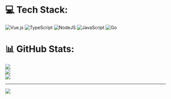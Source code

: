 
# 💻 Tech Stack:
![Vue.js](https://img.shields.io/badge/vue.js-%2335495e.svg?style=plastic&logo=vuedotjs&logoColor=%234FC08D) ![TypeScript](https://img.shields.io/badge/typescript-%23007ACC.svg?style=plastic&logo=typescript&logoColor=white) ![NodeJS](https://img.shields.io/badge/node.js-6DA55F?style=plastic&logo=node.js&logoColor=white) ![JavaScript](https://img.shields.io/badge/javascript-%23323330.svg?style=plastic&logo=javascript&logoColor=%23F7DF1E) ![Go](https://img.shields.io/badge/go-%2300ADD8.svg?style=plastic&logo=go&logoColor=white)
# 📊 GitHub Stats:
![](https://github-readme-stats.vercel.app/api?username=ivkoandrv&theme=dark&hide_border=false&include_all_commits=false&count_private=false)<br/>
![](https://github-readme-streak-stats.herokuapp.com/?user=ivkoandrv&theme=dark&hide_border=false)<br/>
![](https://github-readme-stats.vercel.app/api/top-langs/?username=ivkoandrv&theme=dark&hide_border=false&include_all_commits=false&count_private=false&layout=compact)

---
[![](https://visitcount.itsvg.in/api?id=ivkoandrv&icon=0&color=0)](https://visitcount.itsvg.in)

<!-- Proudly created with GPRM ( https://gprm.itsvg.in ) -->
